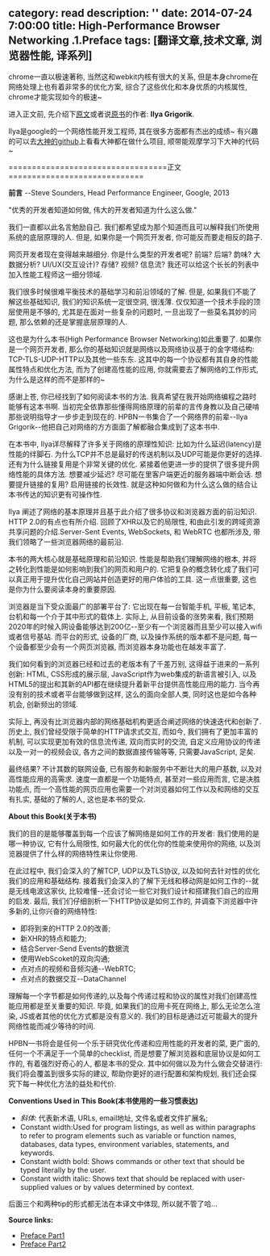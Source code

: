 category: read
description: ''
date: 2014-07-24 7:00:00
title:  High-Performance Browser Networking .1.Preface
tags: [翻译文章,技术文章, 浏览器性能, 译系列]
---

chrome一直以极速著称, 当然这和webkit内核有很大的关系, 但是本身chrome在网络处理上也有着非常多的优化方案, 综合了这些优化和本身优质的内核属性, chrome才能实现如今的极速~ 

进入正文前, 先介绍下<a href="https://www.igvita.com/posa/high-performance-networking-in-google-chrome/" target="_blank">原文</a>或者说<a href="https://www.igvita.com/" target="_blank">原书</a>的作者: <strong>Ilya Grigorik</strong>.

Ilya是google的一个网络性能开发工程师, 其在很多方面都有杰出的成绩~ 有兴趣的可以去<a href="https://github.com/igrigorik" target="_blank">大神的github</a>上看看大神都在做什么项目, 顺带能观摩学习下大神的代码~

==================================正文=============================

<strong>前言</strong>
--Steve Sounders, Head Performance Engineer, Google, 2013

"优秀的开发者知道如何做, 伟大的开发者知道为什么这么做."

我们一直都以此名言勉励自己. 我们都希望成为那个知道而且可以解释我们所使用系统的底层原理的人. 但是, 如果你是一个网页开发者, 你可能反而要走相反的路子.

网页开发者现在变得越来越细分. 你是什么类型的开发者呢? 前端? 后端? 韵味? 大数据分析? UI/UX(交互设计)? 存储? 视频? 信息流? 我还可以给这个长长的列表中加入性能工程师这一细分领域. 

我们很多时候很难平衡技术的基础学习和前沿领域的了解. 但是, 如果我们不能了解这些基础知识, 我们的知识系统一定很空洞, 很浅薄. 仅仅知道一个技术手段的顶层使用是不够的, 尤其是在面对一些复杂的问题时, 一旦出现了一些莫名其妙的问题, 那么依赖的还是掌握底层原理的人.

这也是为什么本书(High Performance Browser Networking)如此重要了. 如果你是一个网页开发者, 那么你的基础知识就是网络以及网络协议基于的金字塔结构: TCP-TLS-UDP-HTTP以及其他一些东东. 这其中的每一个协议都有其自身的性能属性特点和优化方法, 而为了创建高性能的应用, 你就需要去了解网络的工作形式, 为什么是这样的而不是那样的~

感谢上苍, 你已经找到了如何阅读本书的方法. 我真希望在我开始网络编程之路时能够有这本书啊. 当初完全依靠那些懂得网络原理的前辈的言传身教以及自己硬啃那些说明指导才一步步走到现在的. HPBN一书集合了一个网络界的前辈--Ilya Grigorik--他把自己对网络的方方面面了解都融合集成到了这本书中.

在本书中, Ilya详尽解释了许多关于网络的原理性知识: 比如为什么延迟(latency)是性能的绊脚石. 为什么TCP并不总是最好的传送机制以及UDP可能是你更好的选择. 还有为什么链接复用是个非常关键的优化. 紧接着他更进一步的提供了很多提升网络性能的具体方法. 想要减少延迟? 尽可能在里客户端更近的服务器端中断会话. 想要提升链接的复用? 启用链接的长效性. 就是这种如何做和为什么这么做的结合让本书传达的知识更有可操作性.

Ilya 阐述了网络的基本原理并且基于此介绍了很多协议和浏览器方面的前沿知识. HTTP 2.0的有点也有所介绍. 回顾了XHR以及它的局限性, 和由此引发的跨域资源共享问题的介绍.Server-Sent Events, WebSockets, 和 WebRTC 也都所涉及, 带我们领略了一些浏览器网络的最前沿.

本书的两大核心就是基础原理和前沿知识. 性能是帮助我们理解网络的根本, 并将之转化到性能是如何影响到我们的网页和用户的. 它把复杂的概念转化成了我们可以真正用于提升优化自己网站并创造更好的用户体验的工具. 这一点很重要, 这也是你为什么要阅读本身的重要原因.

浏览器是当下受众面最广的部署平台了: 它出现在每一台智能手机, 平板, 笔记本, 台机和每一个介于其中形式的载体上. 实际上, 从目前设备的涨势来看, 我们预期2020年的时候入网设备能够达到200亿--至少有一个浏览器而且至少可以接入wifi或者信号基站. 而平台的形式, 设备的厂商, 以及操作系统的版本都不是问题, 每一个设备都至少会有一个网页浏览器, 而浏览器本身功能也在越发丰富了.

我们如何看到的浏览器已经和过去的老版本有了千差万别, 这得益于进来的一系列创新: HTML, CSS形成的展示层, JavaScript作为web集成的新语言被引入, 以及HTML5的提出和其新的API都在继续提升着新平台提供高性能应用的能力. 当今再没有别的技术或者平台能够做到这样, 这么的面向全部人类, 同时这也是如今各种机会, 创新频出的领域.

实际上, 再没有比浏览器内部的网络基础机构更适合阐述网络的快速迭代和创新了. 历史上, 我们曾经受限于简单的HTTP请求式交互, 而如今, 我们拥有了更加丰富的机制, 可以实现更加有效的信息流传递, 双向而实时的交流, 自定义应用协议的传递以及一对一的视频会议, 各方之间的数据直接传输等等, 只需要JavaScript, 足矣.

最终结果? 不计其数的联网设备, 已有服务和新服务中不断壮大的用户基数, 以及对高性能应用的高需求. 速度一直都是一个功能特点, 甚至对一些应用而言, 它是决胜功能点, 而一个高性能的网页应用也需要一个对浏览器如何工作以及和网络的交互有扎实, 基础的了解的人, 这也是本书的受众.

<strong>About this Book(关于本书)</strong>

我们的目的是能够覆盖到每一个应该了解网络是如何工作的开发者: 我们使用的是哪一种协议, 它有什么局限性, 如何最大化的优化你的性能来使用你的网络, 以及浏览器提供了什么样的网络特性来让你使用.

在此过程中, 我们会深入的了解TCP, UDP以及TLS协议, 以及如何去针对性的优化我们的应用和基础结构. 接着我们会深入的了解下无线和移动网是如何工作的--就是无线电波这家伙, 比较难懂--还会讨论一些它对我们设计和搭建我们自己的应用的启发. 最后, 我们们仔细剖析一下HTTP协议是如何工作的, 并调查下浏览器中许多新的,让你兴奋的网络特性:
<ul>
	<li>即将到来的HTTP 2.0的改善;</li>
	<li>新XHR的特点和能力;</li>
	<li>结合Server-Send Events的数据流</li>
	<li>使用WebScoket的双向沟通;</li>
	<li>点对点的视频和音频沟通--WebRTC;</li>
	<li>点对点的数据交互--DataChannel</li>
</ul>

理解每一个字节都是如何传递的,以及每个传递过程和协议的属性对我们创建高性能应用都是至关重要的知识. 毕竟, 如果我们的应用卡死在网络上, 那么无论怎么渲染, JS或者其他的优化方式都是没有意义的. 我们的目标是通过近可能最大的提升网络性能而减少等待的时间.

HPBN一书将会是任何一个乐于研究优化传递和应用性能的开发者的菜, 更广面的, 任何一个不满足于一个简单的checklist, 而是想要了解浏览器和底层协议是如何工作的, 有着强烈好奇心的人, 都是本书的受众. 其中如何做以及为什么做会交替进行: 我们将会覆盖到很多实际的建议, 帮助你更好的进行配置和架构规划, 我们还会探究下每一种优化方法的益处和代价.

<strong>Conventions Used in This Book(本书使用的一些习惯表达)</strong>
<ul>
	<li><i>斜体:</i> 代表新术语, URLs, email地址, 文件名或者文件扩展名;</li>
	<li>Constant width:Used for program listings, as well as within paragraphs to refer to program elements such as variable or function names, databases, data types, environment variables, statements, and keywords.</li>
	<li>Constant width bold: Shows commands or other text that should be typed literally by the user.</li>
	<li>Constant width italic: Shows text that should be replaced with user-supplied values or by values determined by context.</li>
</ul>
后面三个和两种tip的形式都无法在本译文中体现, 所以就不管了哈...

<strong>Source links:</strong>
<ul>
	<li><a href="http://chimera.labs.oreilly.com/books/1230000000545/pr01.html" target="_blank">Preface Part1</a></li>
	<li><a href="http://chimera.labs.oreilly.com/books/1230000000545/pr02.html" target="_blank">Preface Part2</a></li>
</ul>
